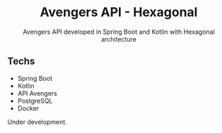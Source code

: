 
 <div align="center">
  <h1 align="center">Avengers API - Hexagonal</h1>
</div>
<p align="center">
   Avengers API developed in Spring Boot and Kotlin with Hexagonal architecture
    <br />
 </p>

 ## Techs
- Spring Boot
- Kotlin 
- API Avengers
- PostgreSQL
- Docker


Under development.